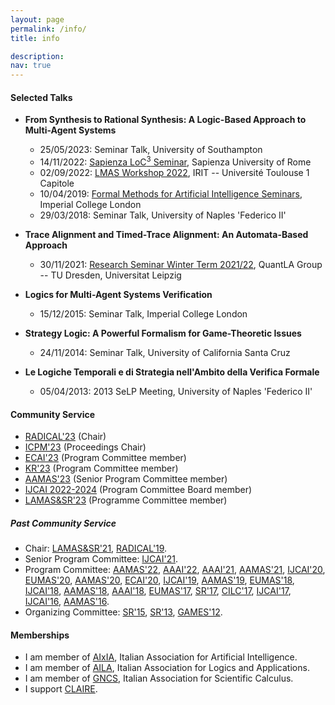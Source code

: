 ```yaml
---
layout: page
permalink: /info/
title: info

description:
nav: true
---
```


#### Selected Talks
- **From Synthesis to Rational Synthesis: A Logic-Based Approach to Multi-Agent Systems**
  - 25/05/2023: Seminar Talk, University of Southampton
  - 14/11/2022: [Sapienza LoC<sup>3</sup> Seminar](https://sites.google.com/diag.uniroma1.it/loc3-seminar-sapienza/home-page), Sapienza University of Rome
  - 02/09/2022: [LMAS Workshop 2022](https://sites.google.com/view/workshoplmas), IRIT -- Université Toulouse 1 Capitole
  - 10/04/2019: [Formal Methods for Artificial Intelligence Seminars](https://www.doc.ic.ac.uk/~fbelard/FMAI_Seminars/fmai.html), Imperial College London
  - 29/03/2018: Seminar Talk, University of Naples 'Federico II'

- **Trace Alignment and Timed-Trace Alignment: An Automata-Based Approach**
  - 30/11/2021: [Research Seminar Winter Term 2021/22](https://lat.inf.tu-dresden.de/quantla/index.php/study-programme/research-seminar/ws-2021-22#h8skvw7owaqbs9dw17wverh8y1377), QuantLA Group -- TU Dresden, Universitat Leipzig
  
- **Logics for Multi-Agent Systems Verification**
  - 15/12/2015: Seminar Talk, Imperial College London
  
- **Strategy Logic: A Powerful Formalism for Game-Theoretic Issues**
  - 24/11/2014: Seminar Talk, University of California Santa Cruz
  
- **Le Logiche Temporali e di Strategia nell'Ambito della Verifica Formale**
  - 05/04/2013: 2013 SeLP Meeting, University of Naples 'Federico II'

#### Community Service
- [RADICAL'23](https://sites.google.com/site/radicalconcur/) (Chair)
- [ICPM'23](https://icpmconference.org/2023) (Proceedings Chair)
- [ECAI'23](https://ecai2023.eu) (Program Committee member)
- [KR'23](https://kr.org/KR2023) (Program Committee member)
- [AAMAS'23](https://aamas2023.soton.ac.uk/) (Senior Program Committee member)
- [IJCAI 2022-2024](https://www.ijcai.org/) (Program Committee Board member)
- [LAMAS&SR'23](https://vadimmalvone.github.io/lamas-sr-2023/) (Programme Committee member)

##### Past Community Service

- Chair:
    [LAMAS&SR'21](https://lamassr.github.io/editions/2021),
    [RADICAL'19](https://sites.google.com/site/radicalconcur).
- Senior Program Committee:
    [IJCAI'21](https://ijcai-21.org).
- Program Committee:
    [AAMAS'22](https://aamas2022-conference.auckland.ac.nz),
    [AAAI'22](https://aaai.org/Conferences/AAAI-22/),
    [AAAI'21](https://aaai.org/Conferences/AAAI-21),
    [AAMAS'21](https://aamas2021.soton.ac.uk),
    [IJCAI'20](https://ijcai20.org),
    [EUMAS'20](https://eumas2020.csd.auth.gr/eumas2020),
    [AAMAS'20](https://aamas2020.conference.auckland.ac.nz),
    [ECAI'20](http://ecai2020.eu),
    [IJCAI'19](https://ijcai19.org),
    [AAMAS'19](http://aamas2019.encs.concordia.ca),
    [EUMAS'18](https://eumas2018.w.uib.no),
    [IJCAI'18](https://ijcai-18.org),
    [AAMAS'18](http://celweb.vuse.vanderbilt.edu/aamas18/home),
    [AAAI'18](http://aaai.org/Conferences/AAAI/aaai18.php),
    [EUMAS'17](https://eumas2017.ibisc.univ-evry.fr),
    [SR'17](http://sr2017.csc.liv.ac.uk),
    [CILC'17](http://cilc2017.unina.it),
    [IJCAI'17](https://ijcai-17.org),
    [IJCAI'16](http://ijcai-16.org),
    [AAMAS'16](https://sis.smu.edu.sg/aamas2016).
- Organizing Committee:
    [SR'15](https://sites.google.com/site/sr2015homepage),
    [SR'13](http://www.strategicreasoning.net/editions/2013),
    [GAMES'12](http://www.games.unina.it).

#### Memberships

- I am member of [AIxIA](https://aixia.it/), Italian Association for Artificial Intelligence.
- I am member of [AILA](http://www.ailalogica.it/), Italian Association for Logics and Applications.
- I am member of [GNCS](https://www.altamatematica.it/gncs), Italian Association for Scientific Calculus.
- I support [CLAIRE](https://claire-ai.org/).
